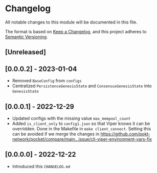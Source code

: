 # Changelog

All notable changes to this module will be documented in this file.

The format is based on [Keep a Changelog](https://keepachangelog.com/en/1.0.0/),
and this project adheres to [Semantic Versioning](https://semver.org/spec/v2.0.0.html).

## [Unreleased]

## [0.0.0.2] - 2023-01-04

- Removed `BaseConfig` from `configs`
- Centralized `PersistenceGenesisState` and `ConsensusGenesisState` into `GenesisState`

## [0.0.0.1] - 2022-12-29

- Updated configs with the missing value `max_mempool_count`
- Added `is_client_only` to `config1.json` so that Viper knows it can be overridden. Done in the Makefile in `make client_connect`. Setting this can be avoided if we merge the changes in https://github.com/pokt-network/pocket/compare/main...issue/cli-viper-environment-vars-fix

## [0.0.0.0] - 2022-12-22

- Introduced this `CHANGELOG.md`

